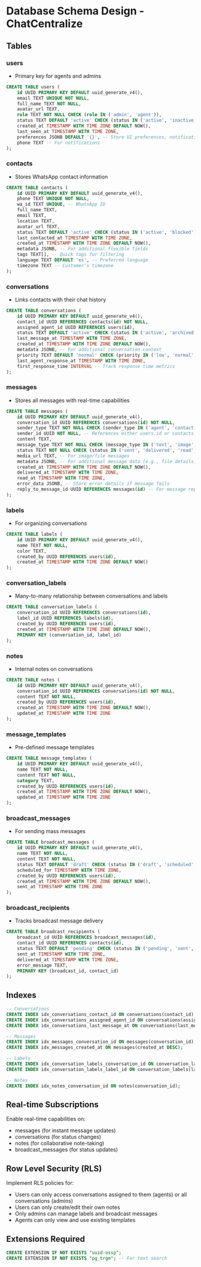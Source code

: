 # Database Schema Design - ChatCentralize

## Tables

### users

- Primary key for agents and admins

```sql
CREATE TABLE users (
    id UUID PRIMARY KEY DEFAULT uuid_generate_v4(),
    email TEXT UNIQUE NOT NULL,
    full_name TEXT NOT NULL,
    avatar_url TEXT,
    role TEXT NOT NULL CHECK (role IN ('admin', 'agent')),
    status TEXT DEFAULT 'active' CHECK (status IN ('active', 'inactive')),
    created_at TIMESTAMP WITH TIME ZONE DEFAULT NOW(),
    last_seen_at TIMESTAMP WITH TIME ZONE,
    preferences JSONB DEFAULT '{}', -- Store UI preferences, notifications settings, etc.
    phone TEXT -- For notifications
);
```

### contacts

- Stores WhatsApp contact information

```sql
CREATE TABLE contacts (
    id UUID PRIMARY KEY DEFAULT uuid_generate_v4(),
    phone TEXT UNIQUE NOT NULL,
    wa_id TEXT UNIQUE, -- WhatsApp ID
    full_name TEXT,
    email TEXT,
    location TEXT,
    avatar_url TEXT,
    status TEXT DEFAULT 'active' CHECK (status IN ('active', 'blocked')),
    last_contacted_at TIMESTAMP WITH TIME ZONE,
    created_at TIMESTAMP WITH TIME ZONE DEFAULT NOW(),
    metadata JSONB, -- For additional flexible fields
    tags TEXT[], -- Quick tags for filtering
    language TEXT DEFAULT 'es', -- Preferred language
    timezone TEXT -- Customer's timezone
);
```

### conversations

- Links contacts with their chat history

```sql
CREATE TABLE conversations (
    id UUID PRIMARY KEY DEFAULT uuid_generate_v4(),
    contact_id UUID REFERENCES contacts(id) NOT NULL,
    assigned_agent_id UUID REFERENCES users(id),
    status TEXT DEFAULT 'active' CHECK (status IN ('active', 'archived', 'pending')),
    last_message_at TIMESTAMP WITH TIME ZONE,
    created_at TIMESTAMP WITH TIME ZONE DEFAULT NOW(),
    metadata JSONB, -- For additional conversation context
    priority TEXT DEFAULT 'normal' CHECK (priority IN ('low', 'normal', 'high', 'urgent')),
    last_agent_response_at TIMESTAMP WITH TIME ZONE,
    first_response_time INTERVAL -- Track response time metrics
);
```

### messages

- Stores all messages with real-time capabilities

```sql
CREATE TABLE messages (
    id UUID PRIMARY KEY DEFAULT uuid_generate_v4(),
    conversation_id UUID REFERENCES conversations(id) NOT NULL,
    sender_type TEXT NOT NULL CHECK (sender_type IN ('agent', 'contact')),
    sender_id UUID NOT NULL, -- References either users.id or contacts.id
    content TEXT,
    message_type TEXT NOT NULL CHECK (message_type IN ('text', 'image', 'file', 'location', 'template')),
    status TEXT NOT NULL CHECK (status IN ('sent', 'delivered', 'read', 'failed')),
    media_url TEXT, -- For image/file messages
    metadata JSONB, -- For additional message data (e.g., file details)
    created_at TIMESTAMP WITH TIME ZONE DEFAULT NOW(),
    delivered_at TIMESTAMP WITH TIME ZONE,
    read_at TIMESTAMP WITH TIME ZONE,
    error_data JSONB, -- Store error details if message fails
    reply_to_message_id UUID REFERENCES messages(id) -- For message replies/threads
);
```

### labels

- For organizing conversations

```sql
CREATE TABLE labels (
    id UUID PRIMARY KEY DEFAULT uuid_generate_v4(),
    name TEXT NOT NULL,
    color TEXT,
    created_by UUID REFERENCES users(id),
    created_at TIMESTAMP WITH TIME ZONE DEFAULT NOW()
);
```

### conversation_labels

- Many-to-many relationship between conversations and labels

```sql
CREATE TABLE conversation_labels (
    conversation_id UUID REFERENCES conversations(id),
    label_id UUID REFERENCES labels(id),
    created_by UUID REFERENCES users(id),
    created_at TIMESTAMP WITH TIME ZONE DEFAULT NOW(),
    PRIMARY KEY (conversation_id, label_id)
);
```

### notes

- Internal notes on conversations

```sql
CREATE TABLE notes (
    id UUID PRIMARY KEY DEFAULT uuid_generate_v4(),
    conversation_id UUID REFERENCES conversations(id) NOT NULL,
    content TEXT NOT NULL,
    created_by UUID REFERENCES users(id),
    created_at TIMESTAMP WITH TIME ZONE DEFAULT NOW(),
    updated_at TIMESTAMP WITH TIME ZONE
);
```

### message_templates

- Pre-defined message templates

```sql
CREATE TABLE message_templates (
    id UUID PRIMARY KEY DEFAULT uuid_generate_v4(),
    name TEXT NOT NULL,
    content TEXT NOT NULL,
    category TEXT,
    created_by UUID REFERENCES users(id),
    created_at TIMESTAMP WITH TIME ZONE DEFAULT NOW(),
    updated_at TIMESTAMP WITH TIME ZONE
);
```

### broadcast_messages

- For sending mass messages

```sql
CREATE TABLE broadcast_messages (
    id UUID PRIMARY KEY DEFAULT uuid_generate_v4(),
    name TEXT NOT NULL,
    content TEXT NOT NULL,
    status TEXT DEFAULT 'draft' CHECK (status IN ('draft', 'scheduled', 'sending', 'completed')),
    scheduled_for TIMESTAMP WITH TIME ZONE,
    created_by UUID REFERENCES users(id),
    created_at TIMESTAMP WITH TIME ZONE DEFAULT NOW(),
    sent_at TIMESTAMP WITH TIME ZONE
);
```

### broadcast_recipients

- Tracks broadcast message delivery

```sql
CREATE TABLE broadcast_recipients (
    broadcast_id UUID REFERENCES broadcast_messages(id),
    contact_id UUID REFERENCES contacts(id),
    status TEXT DEFAULT 'pending' CHECK (status IN ('pending', 'sent', 'delivered', 'failed')),
    sent_at TIMESTAMP WITH TIME ZONE,
    delivered_at TIMESTAMP WITH TIME ZONE,
    error_message TEXT,
    PRIMARY KEY (broadcast_id, contact_id)
);
```

## Indexes

```sql
-- Conversations
CREATE INDEX idx_conversations_contact_id ON conversations(contact_id);
CREATE INDEX idx_conversations_assigned_agent_id ON conversations(assigned_agent_id);
CREATE INDEX idx_conversations_last_message_at ON conversations(last_message_at DESC);

-- Messages
CREATE INDEX idx_messages_conversation_id ON messages(conversation_id);
CREATE INDEX idx_messages_created_at ON messages(created_at DESC);

-- Labels
CREATE INDEX idx_conversation_labels_conversation_id ON conversation_labels(conversation_id);
CREATE INDEX idx_conversation_labels_label_id ON conversation_labels(label_id);

-- Notes
CREATE INDEX idx_notes_conversation_id ON notes(conversation_id);
```

## Real-time Subscriptions

Enable real-time capabilities on:

- messages (for instant message updates)
- conversations (for status changes)
- notes (for collaborative note-taking)
- broadcast_messages (for status updates)

## Row Level Security (RLS)

Implement RLS policies for:

- Users can only access conversations assigned to them (agents) or all conversations (admins)
- Users can only create/edit their own notes
- Only admins can manage labels and broadcast messages
- Agents can only view and use existing templates

## Extensions Required

```sql
CREATE EXTENSION IF NOT EXISTS "uuid-ossp";
CREATE EXTENSION IF NOT EXISTS "pg_trgm"; -- For text search
```
